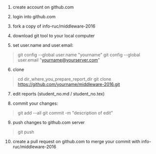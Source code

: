 1. create account on github.com

2. login into github.com

3. fork a copy of info-ruc/middleware-2016

4. download git tool to your local computer

5. set user.name and user.email:
 >git config --global user.name "yourname"   git config --global user.email "yourname@yourserver.com"

6. clone
 >cd dir_where_you_prepare_report_dir   git clone https://github.com/yourname/middleware-2016.git

7. edit reports (student_no.md / student_no.tex)

8. commit your changes:
 >git add --all git commit -m "description of edit"

9. push changes to github.com server
 >git push

10. create a pull request on github.com to merge your commit with info-ruc/middleware-2016
